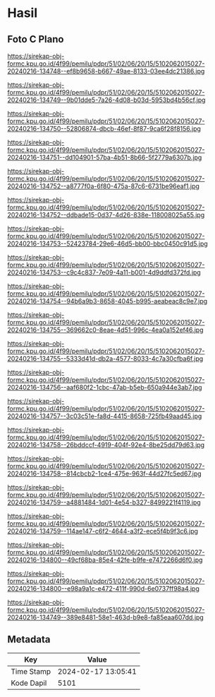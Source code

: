 # Hasil

## Foto C Plano

https://sirekap-obj-formc.kpu.go.id/4f99/pemilu/pdpr/51/02/06/20/15/5102062015027-20240216-134748--ef8b9658-b667-49ae-8133-03ee4dc21386.jpg

https://sirekap-obj-formc.kpu.go.id/4f99/pemilu/pdpr/51/02/06/20/15/5102062015027-20240216-134749--9b01dde5-7a26-4d08-b03d-5953bd4b56cf.jpg

https://sirekap-obj-formc.kpu.go.id/4f99/pemilu/pdpr/51/02/06/20/15/5102062015027-20240216-134750--52806874-dbcb-46ef-8f87-9ca6f28f8156.jpg

https://sirekap-obj-formc.kpu.go.id/4f99/pemilu/pdpr/51/02/06/20/15/5102062015027-20240216-134751--dd104901-57ba-4b51-8b66-5f2779a6307b.jpg

https://sirekap-obj-formc.kpu.go.id/4f99/pemilu/pdpr/51/02/06/20/15/5102062015027-20240216-134752--a8777f0a-6f80-475a-87c6-6731be96eaf1.jpg

https://sirekap-obj-formc.kpu.go.id/4f99/pemilu/pdpr/51/02/06/20/15/5102062015027-20240216-134752--ddbade15-0d37-4d26-838e-118008025a55.jpg

https://sirekap-obj-formc.kpu.go.id/4f99/pemilu/pdpr/51/02/06/20/15/5102062015027-20240216-134753--52423784-29e6-46d5-bb00-bbc0450c91d5.jpg

https://sirekap-obj-formc.kpu.go.id/4f99/pemilu/pdpr/51/02/06/20/15/5102062015027-20240216-134753--c9c4c837-7e09-4a11-b001-4d9ddfd372fd.jpg

https://sirekap-obj-formc.kpu.go.id/4f99/pemilu/pdpr/51/02/06/20/15/5102062015027-20240216-134754--94b6a9b3-8658-4045-b995-aeabeac8c9e7.jpg

https://sirekap-obj-formc.kpu.go.id/4f99/pemilu/pdpr/51/02/06/20/15/5102062015027-20240216-134755--369662c0-8eae-4d51-996c-4ea0a152ef46.jpg

https://sirekap-obj-formc.kpu.go.id/4f99/pemilu/pdpr/51/02/06/20/15/5102062015027-20240216-134755--5333d41d-db2a-4577-8033-4c7a30cfba6f.jpg

https://sirekap-obj-formc.kpu.go.id/4f99/pemilu/pdpr/51/02/06/20/15/5102062015027-20240216-134756--aaf680f2-1cbc-47ab-b5eb-650a944e3ab7.jpg

https://sirekap-obj-formc.kpu.go.id/4f99/pemilu/pdpr/51/02/06/20/15/5102062015027-20240216-134757--3c03c51e-fa8d-4415-8658-725fb49aad45.jpg

https://sirekap-obj-formc.kpu.go.id/4f99/pemilu/pdpr/51/02/06/20/15/5102062015027-20240216-134758--26bddccf-4919-404f-92e4-8be25dd79d63.jpg

https://sirekap-obj-formc.kpu.go.id/4f99/pemilu/pdpr/51/02/06/20/15/5102062015027-20240216-134758--814cbcb2-1ce4-475e-963f-44d27fc5ed67.jpg

https://sirekap-obj-formc.kpu.go.id/4f99/pemilu/pdpr/51/02/06/20/15/5102062015027-20240216-134759--a4881484-1d01-4e54-b327-8499221f4119.jpg

https://sirekap-obj-formc.kpu.go.id/4f99/pemilu/pdpr/51/02/06/20/15/5102062015027-20240216-134759--114ae147-c6f2-4644-a3f2-ece5f4b9f3c6.jpg

https://sirekap-obj-formc.kpu.go.id/4f99/pemilu/pdpr/51/02/06/20/15/5102062015027-20240216-134800--49cf68ba-85e4-42fe-b9fe-e7472266d6f0.jpg

https://sirekap-obj-formc.kpu.go.id/4f99/pemilu/pdpr/51/02/06/20/15/5102062015027-20240216-134800--e98a9a1c-e472-411f-990d-6e0737ff98a4.jpg

https://sirekap-obj-formc.kpu.go.id/4f99/pemilu/pdpr/51/02/06/20/15/5102062015027-20240216-134749--389e8481-58e1-463d-b9e8-fa85eaa607dd.jpg


## Metadata

| Key        | Value               |
| ---------- | ------------------- |
| Time Stamp | 2024-02-17 13:05:41 |
| Kode Dapil | 5101                |




